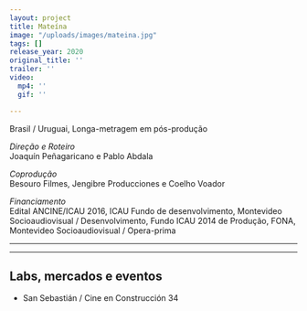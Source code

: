 ```yaml
---
layout: project
title: Mateína
image: "/uploads/images/mateina.jpg"
tags: []
release_year: 2020
original_title: ''
trailer: ''
video:
  mp4: ''
  gif: ''

---
```

Brasil / Uruguai, Longa-metragem em pós-produção

_Direção e Roteiro_  
Joaquín Peñagaricano e Pablo Abdala

_Coprodução_  
Besouro Filmes, Jengibre Producciones e Coelho Voador

_Financiamento_  
Edital ANCINE/ICAU 2016, ICAU Fundo de desenvolvimento, Montevideo Socioaudiovisual / Desenvolvimento, Fundo ICAU 2014 de Produção, FONA, Montevideo Socioaudiovisual / Opera-prima

***

***

## Labs, mercados e eventos

* San Sebastián / Cine en Construcción 34